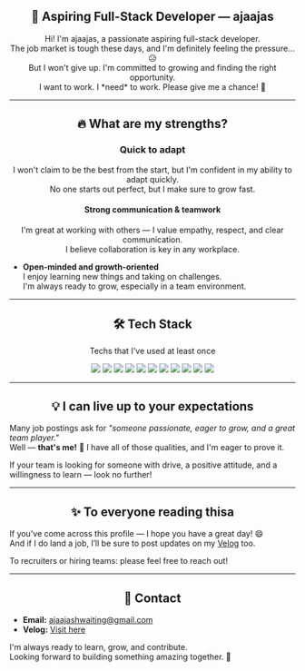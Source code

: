 <h2 align="center">🚀 Aspiring Full-Stack Developer — ajaajas</h2>
<div align="center">Hi! I'm ajaajas, a passionate aspiring full-stack developer.</div>
<div align="center">The job market is tough these days, and I'm definitely feeling the pressure... 😥</div>
<div align="center">But I won't give up. I'm committed to growing and finding the right opportunity.</div>
<div align="center">I want to work. I *need* to work. Please give me a chance! 🙏</div>

<hr>

<h2 align="center">🔥 What are my strengths?</h2>

<h3 align="center"><b>Quick to adapt</b></h3>
  <div align="center">I won't claim to be the best from the start, but I'm confident in my ability to adapt quickly.</div>
  <div align="center">No one starts out perfect, but I make sure to grow fast.</div>

<h4 align="center"><b>Strong communication & teamwork</b></h4>
  <div align="center">I'm great at working with others — I value empathy, respect, and clear communication.</div>
  <div align="center">I believe collaboration is key in any workplace.</div>

- **Open-minded and growth-oriented**  
  I enjoy learning new things and taking on challenges.  
  I'm always ready to grow, especially in a team environment.

<hr>

<h2 align="center">🛠 Tech Stack</h2>
<p align="center">Techs that I've used at least once</p>

<div align="center">
  
  <!-- 언어 -->
  <img src="https://img.shields.io/badge/HTML5-E34F26?style=flat-square&logo=HTML5&logoColor=white" />
  <img src="https://img.shields.io/badge/CSS3-1572B6?style=flat-square&logo=CSS3&logoColor=white" />
  <img src="https://img.shields.io/badge/JavaScript-F7DF1E?style=flat-square&logo=javascript&logoColor=black" />
  <img src="https://img.shields.io/badge/TypeScript-3178C6?style=flat-square&logo=typescript&logoColor=white" />

  <!-- 프레임워크 / 라이브러리 -->
  <img src="https://img.shields.io/badge/React-61DAFB?style=flat-square&logo=React&logoColor=black" />
  <img src="https://img.shields.io/badge/Express-000000?style=flat-square&logo=express&logoColor=white" />
  
  <!-- 데이터베이스 -->
  <img src="https://img.shields.io/badge/MongoDB-47A248?style=flat-square&logo=mongodb&logoColor=white" />
  <img src="https://img.shields.io/badge/MySQL-4479A1?style=flat-square&logo=mysql&logoColor=white" />
  
  <!-- 도구 -->
  <img src="https://img.shields.io/badge/Git-F05032?style=flat-square&logo=git&logoColor=white" />
  <img src="https://img.shields.io/badge/GitHub-181717?style=flat-square&logo=github&logoColor=white" />
  <img src="https://img.shields.io/badge/VSCode-007ACC?style=flat-square&logo=visualstudiocode&logoColor=white" />

</div>

<hr>

<h2 align="center">💡 I can live up to your expectations</h2>

Many job postings ask for *"someone passionate, eager to grow, and a great team player."*  
Well — **that's me!** 👏 I have all of those qualities, and I'm eager to prove it.  

If your team is looking for someone with drive, a positive attitude, and a willingness to learn — look no further!

<hr>

<h2 align="center">✨ To everyone reading thisa</h2>

If you've come across this profile — I hope you have a great day! 😄  
And if I do land a job, I’ll be sure to post updates on my [Velog](https://velog.io/@ajaajas) too.

To recruiters or hiring teams: please feel free to reach out!

<hr>

<h2 align="center">📩 Contact</h2>

- **Email:** [ajaajashwaiting@gmail.com](mailto:ajaajashwaiting@gmail.com)  
- **Velog:** [Visit here](https://velog.io/@ajaajas/about)

I'm always ready to learn, grow, and contribute.  
Looking forward to building something amazing together. 💪
